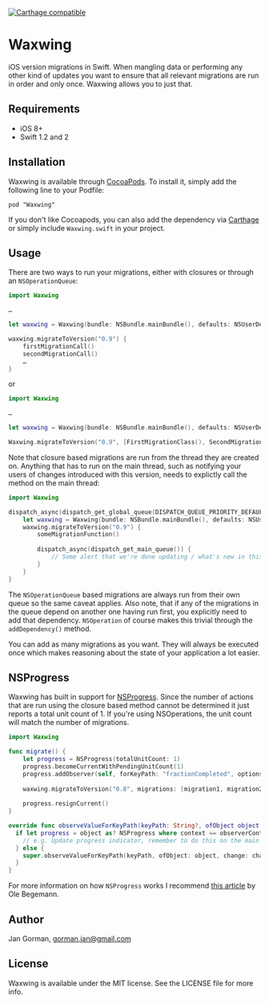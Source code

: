 [![Carthage compatible](https://img.shields.io/badge/Carthage-compatible-4BC51D.svg?style=flat)](https://github.com/Carthage/Carthage)

# Waxwing

iOS version migrations in Swift. When mangling data or performing any other kind of updates you want to ensure that all relevant migrations are run in order and only once. Waxwing allows you to just that.

## Requirements

* iOS 8+
* Swift 1.2 and 2

## Installation

Waxwing is available through [CocoaPods](http://cocoapods.org). To install
it, simply add the following line to your Podfile:

    pod "Waxwing"
    
If you don't like Cocoapods, you can also add the dependency via [Carthage](https://github.com/Carthage/Carthage) or simply include `Waxwing.swift` in your project.

## Usage

There are two ways to run your migrations, either with closures or through an `NSOperationQueue`:

``` swift
import Waxwing

…

let waxwing = Waxwing(bundle: NSBundle.mainBundle(), defaults: NSUserDefaults.standardUserDefaults())

waxwing.migrateToVersion("0.9") {
	firstMigrationCall()
	secondMigrationCall()
	…
}
```

or

``` swift
import Waxwing

…

let waxwing = Waxwing(bundle: NSBundle.mainBundle(), defaults: NSUserDefaults.standardUserDefaults())

Waxwing.migrateToVersion("0.9", [FirstMigrationClass(), SecondMigrationClass()])
```

Note that closure based migrations are run from the thread they are created on. Anything that has to run on the main thread, such as notifying your users of changes introduced with this version, needs to explictly call the method on the main thread:

``` swift
import Waxwing

dispatch_async(dispatch_get_global_queue(DISPATCH_QUEUE_PRIORITY_DEFAULT, 0)) {
	let waxwing = Waxwing(bundle: NSBundle.mainBundle(), defaults: NSUserDefaults.standardUserDefaults())
	waxwing.migrateToVersion("0.9") {
		someMigrationFunction()
		
		dispatch_async(dispatch_get_main_queue()) {
			// Some alert that we're done updating / what's new in this version of the app
		}
	}
}
```

The `NSOperationQueue` based migrations are always run from their own queue so the same caveat applies. Also note, that if any of the migrations in the queue depend on another one having run first, you explicitly need to add that dependency. `NSOperation` of course makes this trivial through the `addDependency()` method.

You can add as many migrations as you want. They will always be executed once which makes reasoning about the state of your application a lot easier.

## NSProgress

Waxwing has built in support for [NSProgress](https://developer.apple.com/library/ios/documentation/Foundation/Reference/NSProgress_Class/index.html). Since the number of actions that are run using the closure based method cannot be determined it just reports a total unit count of 1. If you're using NSOperations, the unit count will match the number of migrations.

```swift
import Waxwing

func migrate() {
	let progress = NSProgress(totalUnitCount: 1)
	progress.becomeCurrentWithPendingUnitCount(1)
	progress.addObserver(self, forKeyPath: "fractionCompleted", options: .New, context: observerContext))
	
	waxwing.migrateToVersion("0.8", migrations: [migration1, migration2, migration3…])
	
	progress.resignCurrent()
}

override func observeValueForKeyPath(keyPath: String?, ofObject object: AnyObject?, change: [String : AnyObject]?, context: UnsafeMutablePointer<Void>) {
  if let progress = object as? NSProgress where context == observerContext && keyPath == "fractionCompleted" {
    // e.g. Update progress indicator, remember to do this on the main thread
  } else {
    super.observeValueForKeyPath(keyPath, ofObject: object, change: change, context: context)
  }
}
```

For more information on how `NSProgress` works I recommend [this article](http://oleb.net/blog/2014/03/nsprogress/) by Ole Begemann.

## Author

Jan Gorman, gorman.jan@gmail.com

## License

Waxwing is available under the MIT license. See the LICENSE file for more info.

